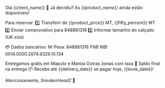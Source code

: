 Olá {{client_name}} 👋 Já decidiu? As *{{product_name}}* ainda estão disponíveis!

Para reservar:
1️⃣ Transferir de {{product_price}} MT, {{fifty_percent}} MT
2️⃣ Enviar comprovativo para 848881318
3️⃣ Informar tamanho do calçado (UK size)

💳 Dados bancários:
M-Pesa: 848881318
FNB NIB: 0014.0000.2674.9329.10.134

Entregamos grátis em Maputo e Matola
Outras zonas com taxa
💸 Saldo final na entrega
📦 Recebe até {{delivery_date}} se pagar hoje, {{book_date}}!

Atenciosamente,
_SneakerHeadZ_
👟